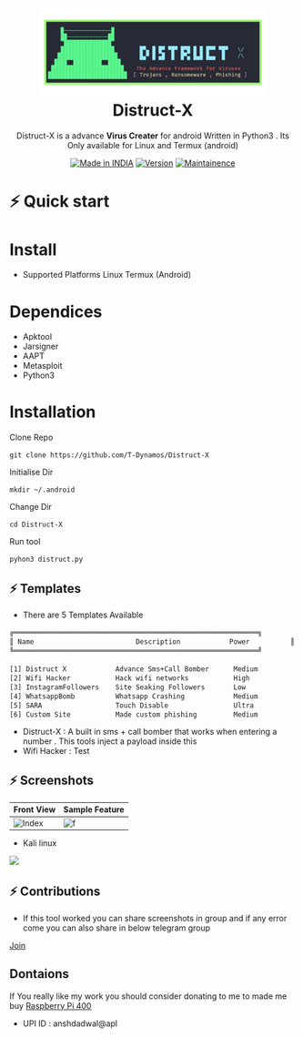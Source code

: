 <h1 align="center">
  <img src="https://raw.githubusercontent.com/T-Dynamos/Distruct-X/main/distruct-x.png" width="400px"/><br/>
  Distruct-X 
</h1>
<p align="center">Distruct-X is a advance  <b>Virus Creater</b> for android Written in Python3 . Its Only available for Linux and Termux (android) 
</p>
<p align="center">
<a href="https://bit.ly/2BNk3P1"><img title="Made in INDIA" src="https://img.shields.io/badge/Tool-Distruct_X-green.svg"></a>
<a href="https://bit.ly/2BNk3P1"><img title="Version" src="https://img.shields.io/badge/Version-Alpha-green.svg?style=flat-square"></a>
<a href="https://bit.ly/2BNk3P1"><img title="Maintainence" src="https://img.shields.io/badge/Maintained%3F-yes-green.svg"></a>
</p>
<p align="center">
</p>

# ⚡️ Quick start
# Install 
* Supported Platforms
Linux
Termux (Android)
# Dependices
* Apktool
* Jarsigner
* AAPT
* Metasploit
* Python3
# Installation
Clone Repo
```
git clone https://github.com/T-Dynamos/Distruct-X
```
Initialise Dir
```
mkdir ~/.android
```
Change Dir
```
cd Distruct-X
```
Run tool
```
pyhon3 distruct.py
```
##  ⚡ Templates
* There are 5 Templates Available
```
╔════════════════════════════════════════════════════════════╗
║ Name                         Description            Power          ║
╚════════════════════════════════════════════════════════════╝

[1] Distruct X            Advance Sms+Call Bomber      Medium
[2] Wifi Hacker           Hack wifi networks           High
[3] InstagramFollowers    Site Seaking Followers       Low
[4] WhatsappBomb          Whatsapp Crashing            Medium
[5] SARA                  Touch Disable                Ultra
[6] Custom Site           Made custom phishing         Medium
```
*  Distruct-X :
A built in sms + call bomber that works when entering a number . This tools inject a payload inside this
* Wifi Hacker :
Test
## ⚡ Screenshots
| Front View | Sample Feature	|
| ------------  | ------------ |
|![Index](https://github.com/T-Dynamos/T-Dynamos/raw/main/bin/Screenshot_2021-12-25-21-26-07-585_com.termux.jpg)|![f](https://github.com/T-Dynamos/T-Dynamos/raw/main/bin/Screenshot_2021-12-25-22-45-37-449_com.miui.videoplayer.jpg)
* Kali linux


<img src="https://github.com/T-Dynamos/T-Dynamos/raw/main/bin/IMG_20211225_224513.png"/>

## ⚡ Contributions 

* If this tool worked you can share screenshots in group and if any error come you can also share in below telegram group


[Join](https://t.me/TDynamos)

## Dontaions

If You really like my work you should consider donating to me to made me buy [Raspberry Pi 400](https://www.electronicscomp.com/raspberry-pi-400-personal-keyboard-computer-kit)

* UPI ID : anshdadwal@apl
